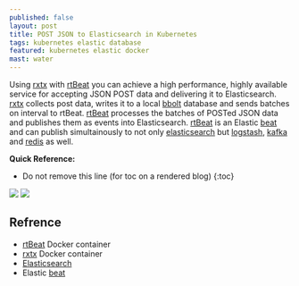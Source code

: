 ```yaml
---
published: false
layout: post
title: POST JSON to Elasticsearch in Kubernetes
tags: kubernetes elastic database
featured: kubernetes elastic docker
mast: water
---
```


Using [rxtx] with [rtBeat] you can achieve a high performance, highly available service for accepting JSON POST data and delivering it to Elasticsearch. [rxtx] collects post data, writes it to a local [bbolt] database and sends batches on interval to rtBeat. [rtBeat] processes the batches of POSTed JSON data and publishes them as events into Elasticsearch. [rtBeat] is an Elastic [beat] and can publish simultainously to not only [elasticsearch] but [logstash], [kafka] and [redis] as well.

**Quick Reference:**

* Do not remove this line (for toc on a rendered blog)
{:toc}

[![](https://github.com/txn2/rxtx/raw/master/mast.jpg)][rxtx]
[![](https://raw.githubusercontent.com/txn2/rtbeat/master/mast-logo.jpg)][rtBeat]

## Refrence
- [rtBeat] Docker container
- [rxtx] Docker container
- [Elasticsearch]
- Elastic [beat]

[bbolt]:https://github.com/coreos/bbolt
[beat]:https://www.elastic.co/products/beats
[elasticsearch]: https://www.elastic.co/
[logstash]: https://www.elastic.co/products/logstash
[kafka]: https://kafka.apache.org/
[redis]: https://redis.io/
[rtBeat]:https://hub.docker.com/r/txn2/rtbeat/
[rxtx]: https://hub.docker.com/r/txn2/rxtx/